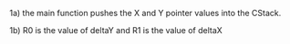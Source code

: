 1a) the main function pushes the X and Y pointer values into the CStack.

1b) R0 is the value of deltaY and R1 is the value of deltaX